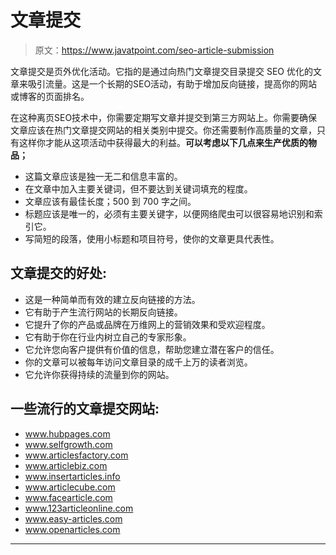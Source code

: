 # 文章提交

> 原文：<https://www.javatpoint.com/seo-article-submission>

文章提交是页外优化活动。它指的是通过向热门文章提交目录提交 SEO 优化的文章来吸引流量。这是一个长期的SEO活动，有助于增加反向链接，提高你的网站或博客的页面排名。

在这种离页SEO技术中，你需要定期写文章并提交到第三方网站上。你需要确保文章应该在热门文章提交网站的相关类别中提交。你还需要制作高质量的文章，只有这样你才能从这项活动中获得最大的利益。**可以考虑以下几点来生产优质的物品；**

*   这篇文章应该是独一无二和信息丰富的。
*   在文章中加入主要关键词，但不要达到关键词填充的程度。
*   文章应该有最佳长度；500 到 700 字之间。
*   标题应该是唯一的，必须有主要关键字，以便网络爬虫可以很容易地识别和索引它。
*   写简短的段落，使用小标题和项目符号，使你的文章更具代表性。

## 文章提交的好处:

*   这是一种简单而有效的建立反向链接的方法。
*   它有助于产生流行网站的长期反向链接。
*   它提升了你的产品或品牌在万维网上的营销效果和受欢迎程度。
*   它有助于你在行业内树立自己的专家形象。
*   它允许您向客户提供有价值的信息，帮助您建立潜在客户的信任。
*   你的文章可以被每年访问文章目录的成千上万的读者浏览。
*   它允许你获得持续的流量到你的网站。

## 一些流行的文章提交网站:

*   www.hubpages.com
*   www.selfgrowth.com
*   www.articlesfactory.com
*   www.articlebiz.com
*   www.insertarticles.info
*   www.articlecube.com
*   www.facearticle.com
*   www.123articleonline.com
*   www.easy-articles.com
*   www.openarticles.com

* * *